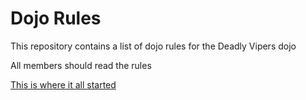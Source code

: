 Dojo Rules
==========

This repository contains a list of dojo rules for the Deadly Vipers dojo

All members should read the rules

[This is where it all started](https://github.com/deadlyvipers)
